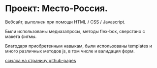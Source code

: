# Проект: Место-Россия.

Вебсайт, выполнен при помощи HTML / CSS / Javascript.

Были использованы медиазапросы, методы flex-box, сверстано с макета фигмы.

Благодаря приобретенным навыкам, были использованы templates и много различных методов js, в том числе и валидация форм.

[ссылка на страницу github-pages](https://n1kford.github.io/mesto)
